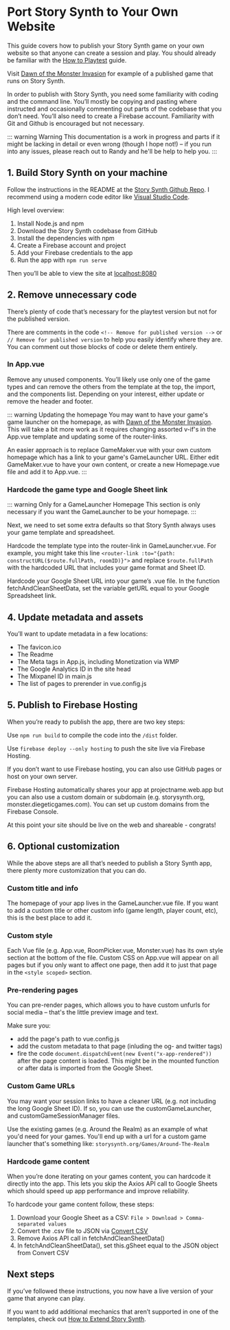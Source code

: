 # Port Story Synth to Your Own Website

This guide covers how to publish your Story Synth game on your own website so that anyone can create a session and play. You should already be familiar with the [How to Playtest](https://docs.google.com/document/d/1A676dhZP_4KPPhHGZ3L4ngVvo5pr3c7LQIcUD9Wgi6Y/edit?usp=sharing) guide.

Visit [Dawn of the Monster Invasion](http://monster.diegeticgames.com/) for example of a published game that runs on Story Synth.

In order to publish with Story Synth, you need some familiarity with coding and the command line. You’ll mostly be copying and pasting where instructed and occasionally commenting out parts of the codebase that you don’t need. You’ll also need to create a Firebase account. Familiarity with Git and Github is encouraged but not necessary.

::: warning Warning
This documentation is a work in progress and parts if it might be lacking in detail or even wrong (though I hope not!) – if you run into any issues, please reach out to Randy and he'll be help to help you.
:::

## 1. Build Story Synth on your machine

Follow the instructions in the README at the [Story Synth Github Repo](https://github.com/randylubin/Story-Synth). I recommend using a modern code editor like [Visual Studio Code](https://code.visualstudio.com/).

High level overview:

1. Install Node.js and npm
2. Download the Story Synth codebase from GitHub
3. Install the dependencies with npm
4. Create a Firebase account and project
5. Add your Firebase credentials to the app
6. Run the app with `npm run serve`

Then you’ll be able to view the site at [localhost:8080](http://localhost:8080/)

## 2. Remove unnecessary code

There’s plenty of code that’s necessary for the playtest version but not for the published version.

There are comments in the code `<!-- Remove for published version -->` or `// Remove for published version` to help you easily identify where they are. You can comment out those blocks of code or delete them entirely.

### In App.vue

Remove any unused components. You’ll likely use only one of the game types and can remove the others from the template at the top, the import, and the components list. Depending on your interest, either update or remove the header and footer.

::: warning Updating the homepage
You may want to have your game's game launcher on the homepage, as with [Dawn of the Monster Invasion](http://monster.diegeticgames.com/). This will take a bit more work as it requires changing assorted v-if's in the App.vue template and updating some of the router-links.

An easier approach is to replace GameMaker.vue with your own custom homepage which has a link to your game's GameLauncher URL. Either edit GameMaker.vue to have your own content, or create a new Homepage.vue file and add it to App.vue.
:::

### Hardcode the game type and Google Sheet link

::: warning Only for a GameLauncher Homepage
This section is only necessary if you want the GameLauncher to be your homepage.
:::

Next, we need to set some extra defaults so that Story Synth always uses your game template and spreadsheet.

Hardcode the template type into the router-link in GameLauncher.vue. For example, you might take this line `<router-link :to="{path: constructURL($route.fullPath, roomID)}">` and replace `$route.fullPath` with the hardcoded URL that includes your game format and Sheet ID.

Hardcode your Google Sheet URL into your game’s .vue file. In the function fetchAndCleanSheetData, set the variable getURL equal to your Google Spreadsheet link.

## 4. Update metadata and assets

You’ll want to update metadata in a few locations:

- The favicon.ico
- The Readme
- The Meta tags in App.js, including Monetization via WMP
- The Google Analytics ID in the site head
- The Mixpanel ID in main.js
- The list of pages to prerender in vue.config.js

## 5. Publish to Firebase Hosting

When you’re ready to publish the app, there are two key steps:

Use `npm run build` to compile the code into the `/dist` folder.

Use `firebase deploy --only hosting` to push the site live via Firebase Hosting.

If you don’t want to use Firebase hosting, you can also use GitHub pages or host on your own server.

Firebase Hosting automatically shares your app at projectname.web.app but you can also use a custom domain or subdomain (e.g. storysynth.org, monster.diegeticgames.com). You can set up custom domains from the Firebase Console.

At this point your site should be live on the web and shareable - congrats!

## 6. Optional customization

While the above steps are all that’s needed to publish a Story Synth app, there plenty more customization that you can do.

### Custom title and info

The homepage of your app lives in the GameLauncher.vue file. If you want to add a custom title or other custom info (game length, player count, etc), this is the best place to add it.

### Custom style

Each Vue file (e.g. App.vue, RoomPicker.vue, Monster.vue) has its own style section at the bottom of the file. Custom CSS on App.vue will appear on all pages but if you only want to affect one page, then add it to just that page in the `<style scoped>` section.

### Pre-rendering pages

You can pre-render pages, which allows you to have custom unfurls for social media – that's the little preview image and text.

Make sure you:

- add the page's path to vue.config.js
- add the custom metadata to that page (inluding the og- and twitter tags)
- fire the code `document.dispatchEvent(new Event("x-app-rendered"))` after the page content is loaded. This might be in the mounted function or after data is imported from the Google Sheet.

### Custom Game URLs

You may want your session links to have a cleaner URL (e.g. not including the long Google Sheet ID). If so, you can use the customGameLauncher, and customGameSessionManager files.

Use the existing games (e.g. Around the Realm) as an example of what you'd need for your games. You'll end up with a url for a custom game launcher that's something like: `storysynth.org/Games/Around-The-Realm`

### Hardcode game content

When you’re done iterating on your games content, you can hardcode it directly into the app. This lets you skip the Axios API call to Google Sheets which should speed up app performance and improve reliability.

To hardcode your game content follow, these steps:

1. Download your Google Sheet as a CSV: `File > Download > Comma-separated values`
2. Convert the .csv file to JSON via [Convert CSV](https://www.convertcsv.com/csv-to-json.htm)
3. Remove Axios API call in fetchAndCleanSheetData()
4. In fetchAndCleanSheetData(), set this.gSheet equal to the JSON object from Convert CSV

## Next steps

If you’ve followed these instructions, you now have a live version of your game that anyone can play.

If you want to add additional mechanics that aren’t supported in one of the templates, check out [How to Extend Story Synth](/guide/extend.html).
